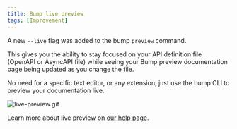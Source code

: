 ```yaml
---
title: Bump live preview
tags: [Improvement]
---
```


A new `--live` flag was added to the bump `preview` command.

This gives you the ability to stay focused on your API definition file (OpenAPI or AsyncAPI file) while seeing your Bump preview documentation page being updated as you change the file.

No need for a specific text editor, or any extension, just use the bump CLI to preview your documentation live.

![live-preview.gif](/images/updates/live-preview.gif)

Learn more about live preview on [our help page](https://docs.bump.sh/help/bump-cli/#live-preview). 
